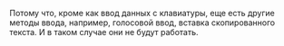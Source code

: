 Потому что, кроме как ввод данных с клавиатуры, еще есть другие методы ввода, например, голосовой ввод, вставка скопированного текста. И в таком случае они не будут работать.